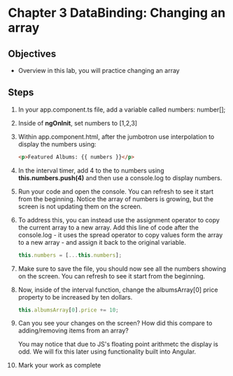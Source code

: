 # Chapter 3 DataBinding: Changing an array

## Objectives

- Overview in this lab, you will practice changing an array

## Steps

1. In your app.component.ts file, add a variable called numbers: number[];

2. Inside of **ngOnInit**, set numbers to [1,2,3]

3. Within app.component.html, after the jumbotron use interpolation to display the numbers using:

   ```html
   <p>Featured Albums: {{ numbers }}</p>
   ```

4. In the interval timer, add 4 to the to numbers using **this.numbers.push(4)** and then use a console.log to display numbers.

5. Run your code and open the console. You can refresh to see it start from the beginning. Notice the array of numbers is growing, but the screen is not updating them on the screen.

6. To address this, you can instead use the assignment operator to copy the current array to a new array. Add this line of code after the console.log - it uses the spread operator to copy values form the array to a new array - and assign it back to the original variable.

   ```javascript
   this.numbers = [...this.numbers];
   ```

7. Make sure to save the file, you should now see all the numbers showing on the screen. You can refresh to see it start from the beginning.

8. Now, inside of the interval function, change the albumsArray[0] price property to be increased by ten dollars.

   ```javascript
   this.albumsArray[0].price += 10;
   ```

9. Can you see your changes on the screen? How did this compare to adding/removing items from an array?

    You may notice that due to JS's floating point arithmetc the display is odd. We will fix this later using functionality built into Angular.

10. Mark your work as complete
